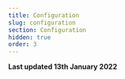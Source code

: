 ```yaml
---
title: Configuration
slug: configuration
section: Configuration
hidden: true
order: 3
---
```


**Last updated 13th January 2022**

